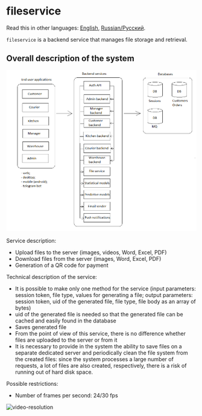 # fileservice

Read this in other languages: [English](fileservice.md), [Russian/Русский](fileservice.ru.md). 

`fileservice` is a backend service that manages file storage and retrieval.

## Overall description of the system 

![system_overall](../img/system_overall.png)

Service description:
- Upload files to the server (images, videos, Word, Excel, PDF)
- Download files from the server (images, Word, Excel, PDF)
- Generation of a QR code for payment

Technical description of the service:
- It is possible to make only one method for the service (input parameters: session token, file type, values for generating a file; output parameters: session token, uid of the generated file, file type, file body as an array of bytes)
- uid of the generated file is needed so that the generated file can be cached and easily found in the database
- Saves generated file
- From the point of view of this service, there is no difference whether files are uploaded to the server or from it
- It is necessary to provide in the system the ability to save files on a separate dedicated server and periodically clean the file system from the created files: since the system processes a large number of requests, a lot of files are also created, respectively, there is a risk of running out of hard disk space.

Possible restrictions:
- Number of frames per second: 24/30 fps

![video-resolution](https://zidivo.com/wp-content/uploads/2020/09/video-resolution.png)